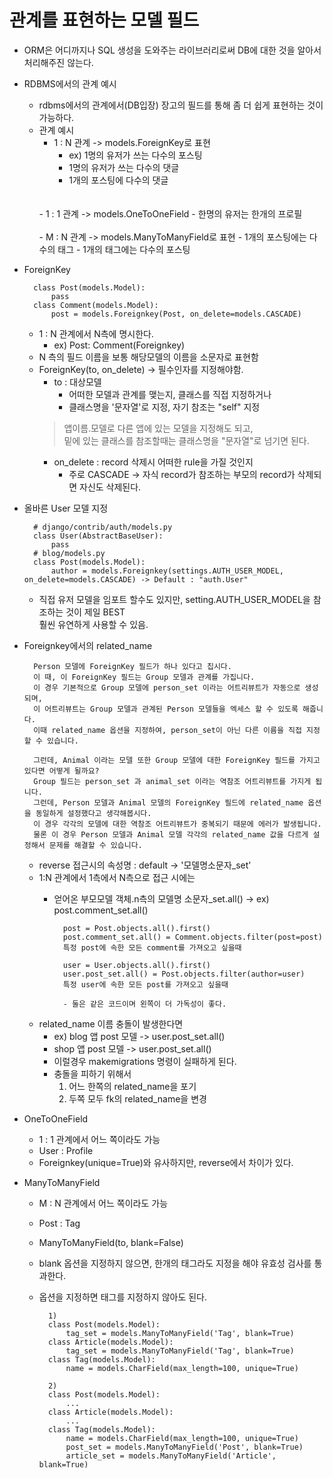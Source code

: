 # 관계를 표현하는 모델 필드

- ORM은 어디까지나 SQL 생성을 도와주는 라이브러리로써 DB에 대한 것을 알아서 처리해주진 않는다.

- RDBMS에서의 관계 예시
    - rdbms에서의 관계에서(DB입장) 장고의 필드를 통해 좀 더 쉽게 표현하는 것이 가능하다.
    - 관계 예시
        - 1 : N 관계 -> models.ForeignKey로 표현
            - ex) 1명의 유저가 쓰는 다수의 포스팅
            - 1명의 유저가 쓰는 다수의 댓글
            - 1개의 포스팅에 다수의 댓글
        <br>
        <br>
        - 1 : 1 관계 -> models.OneToOneField
            - 한명의 유저는 한개의 프로필
        <br>
        <br>
        - M : N 관계 -> models.ManyToManyField로 표현
            - 1개의 포스팅에는 다수의 태그
            - 1개의 태그에는 다수의 포스팅
    
- ForeignKey

        class Post(models.Model):
            pass
        class Comment(models.Model):
            post = models.Foreignkey(Post, on_delete=models.CASCADE)
    - 1 : N 관계에서 N측에 명시한다.
        - ex) Post: Comment(Foreignkey) 
    - N 측의 필드 이름을 보통 해당모델의 이름을 소문자로 표현함
    - ForeignKey(to, on_delete) -> 필수인자를 지정해야함.
        - to : 대상모델
            - 어떠한 모델과 관계를 맺는지, 클래스를 직접 지정하거나
            - 클래스명을 '문자열'로 지정, 자기 참조는 "self" 지정
        > 앱이름.모델로 다른 앱에 있는 모델을 지정해도 되고,<BR>
          밑에 있는 클래스를 참조할때는 클래스명을 "문자열"로 넘기면 된다.
        - on_delete : record 삭제시 어떠한 rule을 가질 것인지
            - 주로 CASCADE -> 자식 record가 참조하는 부모의 record가 삭제되면 자신도 삭제된다.

- 올바른 User 모델 지정
    
        # django/contrib/auth/models.py
        class User(AbstractBaseUser):
            pass
        # blog/models.py
        class Post(models.Model):
            author = models.Foreignkey(settings.AUTH_USER_MODEL, on_delete=models.CASCADE) -> Default : "auth.User"
    - 직접 유저 모델을 임포트 할수도 있지만, setting.AUTH_USER_MODEL을 참조하는 것이 제일 BEST<br>
      훨씬 유연하게 사용할 수 있음. 
    
- Foreignkey에서의 related_name
        
        Person 모델에 ForeignKey 필드가 하나 있다고 칩시다. 
        이 때, 이 ForeignKey 필드는 Group 모델과 관계를 가집니다. 
        이 경우 기본적으로 Group 모델에 person_set 이라는 어트리뷰트가 자동으로 생성되며, 
        이 어트리뷰트는 Group 모델과 관계된 Person 모델들을 엑세스 할 수 있도록 해줍니다. 
        이때 related_name 옵션을 지정하여, person_set이 아닌 다른 이름을 직접 지정할 수 있습니다. 
        
        그런데, Animal 이라는 모델 또한 Group 모델에 대한 ForeignKey 필드를 가지고 있다면 어떻게 될까요? 
        Group 필드는 person_set 과 animal_set 이라는 역참조 어트리뷰트를 가지게 됩니다. 
        그런데, Person 모델과 Animal 모델의 ForeignKey 필드에 related_name 옵션을 동일하게 설정했다고 생각해봅시다. 
        이 경우 각각의 모델에 대한 역참조 어트리뷰트가 중복되기 때문에 에러가 발생됩니다. 
        물론 이 경우 Person 모델과 Animal 모델 각각의 related_name 값을 다르게 설정해서 문제를 해결할 수 있습니다.
        
    - reverse 접근시의 속성명 : default -> '모델명소문자_set'
    - 1:N 관계에서 1측에서 N측으로 접근 시에는
        - 얻어온 부모모델 객체.n측의 모델명 소문자_set.all() -> ex) post.comment_set.all()
                
                post = Post.objects.all().first()
                post.comment_set.all() = Comment.objects.filter(post=post)
                특정 post에 속한 모든 comment를 가져오고 싶을때
                
                user = User.objects.all().first()
                user.post_set.all() = Post.objects.filter(author=user)
                특정 user에 속한 모든 post를 가져오고 싶을때
                
                - 둘은 같은 코드이며 왼쪽이 더 가독성이 좋다.
    - related_name 이름 충돌이 발생한다면 
        - ex) blog 앱 post 모델 -> user.post_set.all()
        - shop 앱 post 모델 -> user.post_set.all()
        - 이럴경우 makemigrations 명령이 실패하게 된다.
        - 충돌을 피하기 위해서
            1) 어느 한쪽의 related_name을 포기
            2) 두쪽 모두 fk의 related_name을 변경
            
            
- OneToOneField
    - 1 : 1 관계에서 어느 쪽이라도 가능
    - User : Profile
    - Foreignkey(unique=True)와 유사하지만, reverse에서 차이가 있다.

- ManyToManyField
    - M : N 관계에서 어느 쪽이라도 가능
    - Post : Tag
    - ManyToManyField(to, blank=False)
    - blank 옵션을 지정하지 않으면, 한개의 태그라도 지정을 해야 유효성 검사를 통과한다.
    - 옵션을 지정하면 태그를 지정하지 않아도 된다.
            
            1)
            class Post(models.Model):
                tag_set = models.ManyToManyField('Tag', blank=True)
            class Article(models.Model):
                tag_set = models.ManyToManyField('Tag', blank=True)
            class Tag(models.Model):
                name = models.CharField(max_length=100, unique=True)
                
            2)
            class Post(models.Model):
                ...
            class Article(models.Model):
                ...
            class Tag(models.Model):
                name = models.CharField(max_length=100, unique=True)
                post_set = models.ManyToManyField('Post', blank=True)
                article_set = models.ManyToManyField('Article', blank=True)
